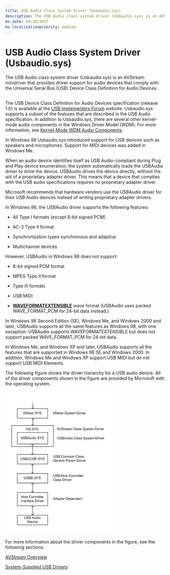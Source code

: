 ```yaml
---
title: USB Audio Class System Driver (Usbaudio.sys)
description: The USB Audio class system driver (Usbaudio.sys) is an AVStream minidriver that provides driver support for audio devices that comply with the Universal Serial Bus (USB) Device Class Definition for Audio Devices.
ms.date: 04/20/2017
ms.localizationpriority: medium
---
```


# USB Audio Class System Driver (Usbaudio.sys)


The USB Audio class system driver (Usbaudio.sys) is an AVStream minidriver that provides driver support for audio devices that comply with the Universal Serial Bus (USB) Device Class Definition for Audio Devices.

## <span id="usbaudio_class_system_driver"></span><span id="USBAUDIO_CLASS_SYSTEM_DRIVER"></span>


The USB Device Class Definition for Audio Devices specification (release 1.0) is available at the [USB Implementers Forum](https://www.usb.org/) website. Usbaudio.sys supports a subset of the features that are described in the USB Audio specification. In addition to Usbaudio.sys, there are several other kernel-mode audio components in the Windows Driver Model (WDM). For more information, see [Kernel-Mode WDM Audio Components](kernel-mode-wdm-audio-components.md).

In Windows 98 Usbaudio.sys introduced support for USB devices such as speakers and microphones. Support for MIDI devices was added in Windows Me.

When an audio device identifies itself as USB Audio-compliant during Plug and Play device enumeration, the system automatically loads the USBAudio driver to drive the device. USBAudio drives the device directly, without the aid of a proprietary adapter driver. This means that a device that complies with the USB audio specifications requires no proprietary adapter driver.

Microsoft recommends that hardware vendors use the USBAudio driver for their USB Audio devices instead of writing proprietary adapter drivers.

In Windows 98, the USBAudio driver supports the following features:

-   All Type I formats (except 8-bit signed PCM)

-   AC-3 Type II format

-   Synchronization types synchronous and adaptive

-   Multichannel devices

However, USBAudio in Windows 98 does not support:

-   8-bit signed PCM format

-   MPEG Type II format

-   Type III formats

-   USB MIDI

-   [**WAVEFORMATEXTENSIBLE**](/windows-hardware/drivers/ddi/ksmedia/ns-ksmedia-waveformatextensible) wave format (USBAudio uses packed WAVE\_FORMAT\_PCM for 24-bit data instead.)

In Windows 98 Second Edition (SE), Windows Me, and Windows 2000 and later, USBAudio supports all the same features as Windows 98, with one exception: USBAudio supports WAVEFORMATEXTENSIBLE but does not support packed WAVE\_FORMAT\_PCM for 24-bit data.

In Windows Me, and Windows XP and later, USBAudio supports all the features that are supported in Windows 98 SE and Windows 2000. In addition, Windows Me and Windows XP support USB MIDI but do not support USB MIDI Elements.

The following figure shows the driver hierarchy for a USB audio device. All of the driver components shown in the figure are provided by Microsoft with the operating system.

![diagram illustrating the driver hierarchy for a usb audio device](images/usbaudio.png)

For more information about the driver components in the figure, see the following sections:

[AVStream Overview](../stream/avstream-overview.md)

[System-Supplied USB Drivers](/windows-hardware/drivers/ddi/index)

 

